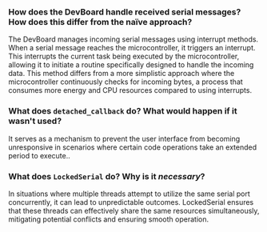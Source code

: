 ### How does the DevBoard handle received serial messages? How does this differ from the naïve approach?

The DevBoard manages incoming serial messages using interrupt methods. When a serial message reaches the microcontroller, it triggers an interrupt. This interrupts the current task being executed by the microcontroller, allowing it to initiate a routine specifically designed to handle the incoming data. This method differs from a more simplistic approach where the microcontroller continuously checks for incoming bytes, a process that consumes more energy and CPU resources compared to using interrupts.






### What does `detached_callback` do? What would happen if it wasn't used?

It serves as a mechanism to prevent the user interface from becoming unresponsive in scenarios where certain code operations take an extended period to execute..


### What does `LockedSerial` do? Why is it _necessary_?

In situations where multiple threads attempt to utilize the same serial port concurrently, it can lead to unpredictable outcomes. LockedSerial ensures that these threads can effectively share the same resources simultaneously, mitigating potential conflicts and ensuring smooth operation.